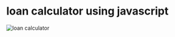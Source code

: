 # loan calculator using javascript
![loan calculator](https://user-images.githubusercontent.com/46998960/59964101-fb901b80-94f3-11e9-860e-af25bfce7c43.JPG)
